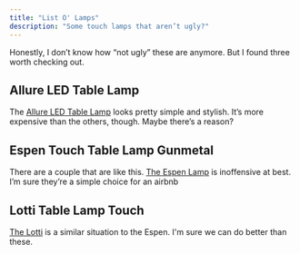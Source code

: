 ```yaml
---
title: "List O' Lamps"
description: "Some touch lamps that aren’t ugly?"
---
```


Honestly, I don’t know how “not ugly” these are anymore. But I found three worth checking out.

## Allure LED Table Lamp

The [Allure LED Table Lamp](https://lights4less.com.au/products/allure-led-table-lamp-touch-3000k-black-gold-allure-tl-bk-gd) looks pretty simple and stylish. It’s more expensive than the others, though. Maybe there’s a reason?

## Espen Touch Table Lamp Gunmetal

There are a couple that are like this. [The Espen Lamp](https://lights4less.com.au/products/espen-touch-table-lamp-gunmetal-lf9207gm) is inoffensive at best. I’m sure they’re a simple choice for an airbnb

## Lotti Table Lamp Touch

[The Lotti](https://lights4less.com.au/products/lotti-table-lamp-touch-gunmetal-metal-lf9201gm?pr_prod_strat=e5_desc&pr_rec_id=6a92f037b&pr_rec_pid=6556854681751&pr_ref_pid=7214265139351&pr_seq=uniform) is a similar situation to the Espen. I'm sure we can do better than these.
